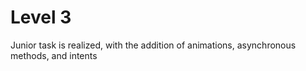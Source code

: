 # Level 3
Junior task is realized, with the addition of animations, asynchronous methods, and intents
